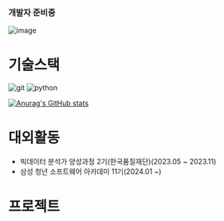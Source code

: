 ### 개발자 준비중

![image](https://github.com/qwert0175/qwert0175/assets/145173921/3fe7c3b3-ab12-46f3-8e01-6b6456dcd19e)

# 기술스택
![git](https://img.shields.io/badge/-Git-F05032?style=for-the-badge&logo=git&logoColor=ffffff)
![python](https://img.shields.io/badge/python-3776AB?style=for-the-badge&logo=python&logoColor=white)

[![Anurag's GitHub stats](https://github-readme-stats.vercel.app/api?username=qwert0175)](https://github.com/qwert0175/study.git)

# 대외활동
- 빅데이터 분석가 양성과정 2기(한국품질재단)(2023.05 ~ 2023.11)
- 삼성 청년 소프트웨어 아카데미 11기(2024.01 ~)

# 프로젝트
